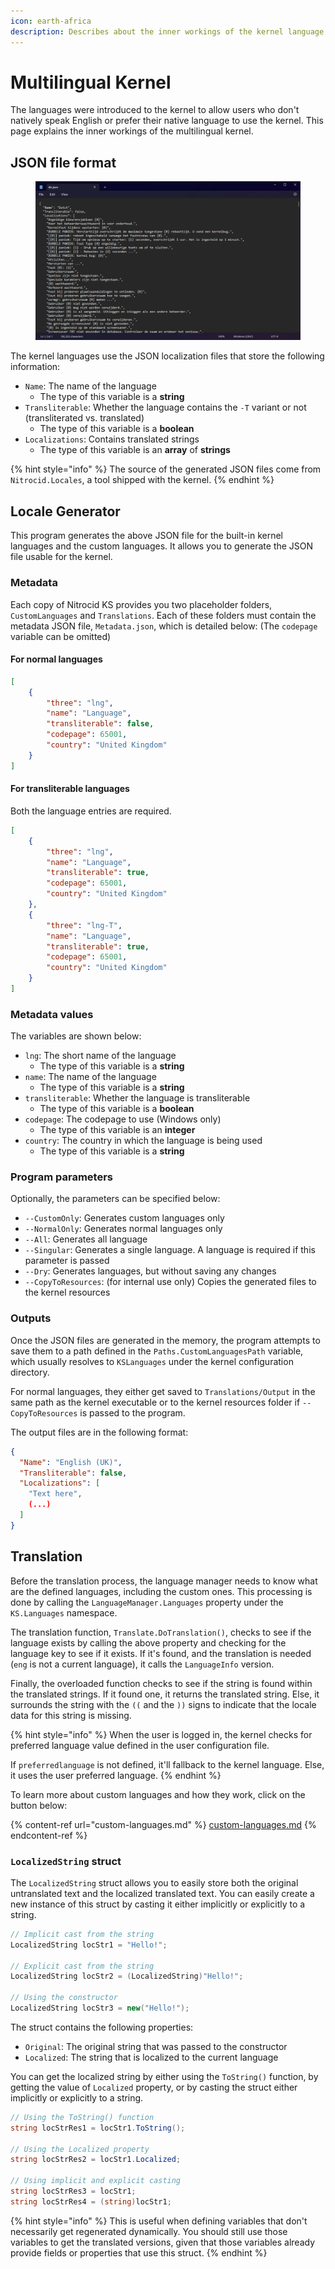 ```yaml
---
icon: earth-africa
description: Describes about the inner workings of the kernel language feature
---
```


# Multilingual Kernel

The languages were introduced to the kernel to allow users who don't natively speak English or prefer their native language to use the kernel. This page explains the inner workings of the multilingual kernel.

## JSON file format

<figure><img src="../../../.gitbook/assets/114-lang.png" alt=""><figcaption></figcaption></figure>

The kernel languages use the JSON localization files that store the following information:

* `Name`: The name of the language
  * The type of this variable is a **string**
* `Transliterable`: Whether the language contains the `-T` variant or not (transliterated vs. translated)
  * The type of this variable is a **boolean**
* `Localizations`: Contains translated strings
  * The type of this variable is an **array** of **strings**

{% hint style="info" %}
The source of the generated JSON files come from `Nitrocid.Locales`, a tool shipped with the kernel.
{% endhint %}

## Locale Generator

This program generates the above JSON file for the built-in kernel languages and the custom languages. It allows you to generate the JSON file usable for the kernel.

### Metadata

Each copy of Nitrocid KS provides you two placeholder folders, `CustomLanguages` and `Translations`. Each of these folders must contain the metadata JSON file, `Metadata.json`, which is detailed below: (The `codepage` variable can be omitted)

#### For normal languages

```json
[
    {
        "three": "lng",
        "name": "Language",
        "transliterable": false,
        "codepage": 65001,
        "country": "United Kingdom"
    }
]
```

#### For transliterable languages

Both the language entries are required.

```json
[
    {
        "three": "lng",
        "name": "Language",
        "transliterable": true,
        "codepage": 65001,
        "country": "United Kingdom"
    },
    {
        "three": "lng-T",
        "name": "Language",
        "transliterable": true,
        "codepage": 65001,
        "country": "United Kingdom"
    }
]
```

### Metadata values

The variables are shown below:

* `lng`: The short name of the language
  * The type of this variable is a **string**
* `name`: The name of the language
  * The type of this variable is a **string**
* `transliterable`: Whether the language is transliterable
  * The type of this variable is a **boolean**
* `codepage`: The codepage to use (Windows only)
  * The type of this variable is an **integer**
* `country`: The country in which the language is being used
  * The type of this variable is a **string**

### Program parameters

Optionally, the parameters can be specified below:

* `--CustomOnly`: Generates custom languages only
* `--NormalOnly`: Generates normal languages only
* `--All`: Generates all language
* `--Singular`: Generates a single language. A language is required if this parameter is passed
* `--Dry`: Generates languages, but without saving any changes
* `--CopyToResources`: (for internal use only) Copies the generated files to the kernel resources

### Outputs

Once the JSON files are generated in the memory, the program attempts to save them to a path defined in the `Paths.CustomLanguagesPath` variable, which usually resolves to `KSLanguages` under the kernel configuration directory.

For normal languages, they either get saved to `Translations/Output` in the same path as the kernel executable or to the kernel resources folder if `--CopyToResources` is passed to the program.

The output files are in the following format:

```json
{
  "Name": "English (UK)",
  "Transliterable": false,
  "Localizations": [
    "Text here",
    (...)
  ]
}
```

## Translation

Before the translation process, the language manager needs to know what are the defined languages, including the custom ones. This processing is done by calling the `LanguageManager.Languages` property under the `KS.Languages` namespace.

The translation function, `Translate.DoTranslation()`, checks to see if the language exists by calling the above property and checking for the language key to see if it exists. If it's found, and the translation is needed (`eng` is not a current language), it calls the `LanguageInfo` version.

Finally, the overloaded function checks to see if the string is found within the translated strings. If it found one, it returns the translated string. Else, it surrounds the string with the `((` and the `))` signs to indicate that the locale data for this string is missing.

{% hint style="info" %}
When the user is logged in, the kernel checks for preferred language value defined in the user configuration file.

If `preferredlanguage` is not defined, it'll fallback to the kernel language. Else, it uses the user preferred language.
{% endhint %}

To learn more about custom languages and how they work, click on the button below:

{% content-ref url="custom-languages.md" %}
[custom-languages.md](custom-languages.md)
{% endcontent-ref %}

### `LocalizedString` struct

The `LocalizedString` struct allows you to easily store both the original untranslated text and the localized translated text. You can easily create a new instance of this struct by casting it either implicitly or explicitly to a string.

```csharp
// Implicit cast from the string
LocalizedString locStr1 = "Hello!";

// Explicit cast from the string
LocalizedString locStr2 = (LocalizedString)"Hello!";

// Using the constructor
LocalizedString locStr3 = new("Hello!");
```

The struct contains the following properties:

* `Original`: The original string that was passed to the constructor
* `Localized`: The string that is localized to the current language

You can get the localized string by either using the `ToString()` function, by getting the value of `Localized` property, or by casting the struct either implicitly or explicitly to a string.

```csharp
// Using the ToString() function
string locStrRes1 = locStr1.ToString();

// Using the Localized property
string locStrRes2 = locStr1.Localized;

// Using implicit and explicit casting
string locStrRes3 = locStr1;
string locStrRes4 = (string)locStr1;
```

{% hint style="info" %}
This is useful when defining variables that don't necessarily get regenerated dynamically. You should still use those variables to get the translated versions, given that those variables already provide fields or properties that use this struct.
{% endhint %}
